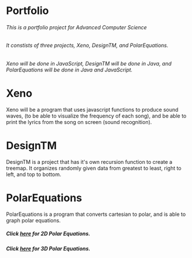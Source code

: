 # Portfolio
###### This is a portfolio project for Advanced Computer Science
###### It constists of three projects, Xeno, DesignTM, and PolarEquations. 
###### Xeno will be done in JavaScript, DesignTM will be done in Java, and   PolarEquations will be done in Java and JavaScript.
# Xeno 
Xeno will be a program that uses javascript functions to produce sound waves, (to be able to visualize the frequency of each song), and be able to print the lyrics from the song on screen (sound recognition). 
# DesignTM
DesignTM is a project that has it's own recursion function to create a treemap. It organizes randomly given data from greatest to least, right to left, and top to bottom. 
# PolarEquations
PolarEquations is a program that converts cartesian to polar, and is able to graph polar equations. 
##### Click [here](https://0tyoung0.github.io/TCY-Portfolio/PolarEquationsJS/) for 2D Polar Equations.
##### Click [here](https://0tyoung0.github.io/TCY-Portfolio/ThreeDPolarEquations/) for 3D Polar Equations.


